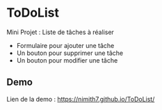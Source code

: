 # ToDoList

Mini Projet : Liste de tâches à réaliser

- Formulaire pour ajouter une tâche
- Un bouton pour supprimer une tâche
- Un bouton pour modifier une tâche

## Demo

Lien de la demo : https://nimith7.github.io/ToDoList/

